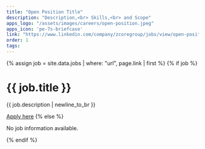 ```yaml
---
title: "Open Position Title"
description: "Description,<br> Skills,<br> and Scope"
apps_logo: "/assets/images/careers/open-position.jpeg"
apps_icon: 'pe-7s-briefcase'
link: "https://www.linkedin.com/company/zcoregroup/jobs/view/open-position-id"
order: 1
tags:
---
```

{% assign job = site.data.jobs | where: "url", page.link | first %}
{% if job %}
    <h1>{{ job.title }}</h1>
    <p>{{ job.description | newline_to_br }}</p>
    <a href="{{ job.link }}">Apply here</a>
{% else %}
    <p>No job information available.</p>
{% endif %}
